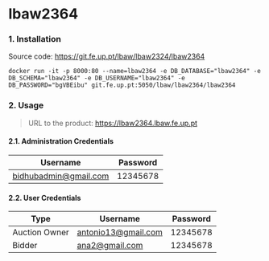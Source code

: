 # lbaw2364

### 1\. Installation

Source code: https://git.fe.up.pt/lbaw/lbaw2324/lbaw2364

`docker run -it -p 8000:80 --name=lbaw2364 -e DB_DATABASE="lbaw2364" -e DB_SCHEMA="lbaw2364" -e DB_USERNAME="lbaw2364" -e DB_PASSWORD="bgVBEibu" git.fe.up.pt:5050/lbaw/lbaw2364/lbaw2364`

### 2\. Usage

> URL to the product: https://lbaw2364.lbaw.fe.up.pt

#### 2.1. Administration Credentials

| Username | Password |
|----------|----------|
| bidhubadmin@gmail.com | 12345678 |

#### 2.2. User Credentials

| Type | Username | Password |
|------|----------|----------|
| Auction Owner | antonio13@gmail.com | 12345678 |
| Bidder | ana2@gmail.com | 12345678 |
